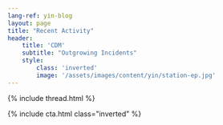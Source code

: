 ```yaml
---
lang-ref: yin-blog
layout: page
title: "Recent Activity"
header:
    title: 'CDM'
    subtitle: "Outgrowing Incidents"
    style:
        class: 'inverted'
        image: '/assets/images/content/yin/station-ep.jpg'
---
```


{% include thread.html %}

{% include cta.html class="inverted" %}
